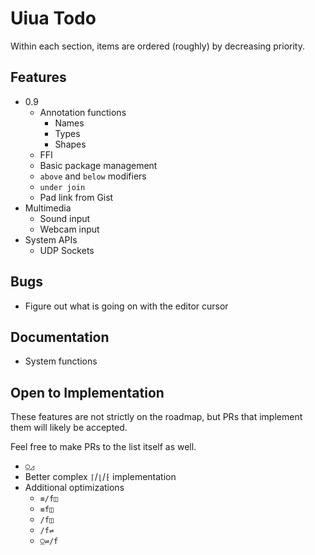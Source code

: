 # Uiua Todo
Within each section, items are ordered (roughly) by decreasing priority.

## Features
- 0.9
  - Annotation functions
    - Names
    - Types
    - Shapes
  - FFI
  - Basic package management
  - `above` and `below` modifiers
  - `under join`
  - Pad link from Gist
- Multimedia
  - Sound input
  - Webcam input
- System APIs
  - UDP Sockets

## Bugs
- Figure out what is going on with the editor cursor

## Documentation
- System functions

## Open to Implementation
These features are not strictly on the roadmap, but PRs that implement them will likely be accepted.

Feel free to make PRs to the list itself as well.

- `⍜◿`
- Better complex `⌈`/`⌊`/`⁅` implementation
- Additional optimizations
  - `≡/f◫`
  - `≡f◫`
  - `/f◫`
  - `/f⇌`
  - `⍜⇌/f`